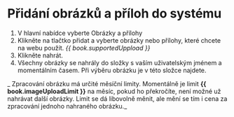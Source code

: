 # Přidání obrázků a příloh do systému

1. V hlavní nabídce vyberte Obrázky a přílohy
2. Klikněte na tlačtko přidat a vyberte obrázky nebo přílohy, které chcete na webu použít. _{{  book.supportedUppload }}_
3. Klikněte nahrát.
4. Všechny obrázky se nahrály do složky s vaším uživatelským jménem a momentálním časem. Při výběru obrázku je v této složce najdete.

_
Zpracování obrázku má určité měsíční limity. Momentálně je limit **{{ book.imageUploadLimit }}** na měsíc, pokud ho překročíte, není možné už nahrávat další obrázky. Limit se dá libovolně měnit, ale mění se tím i cena za zpracování jednoho nahraného obrázku._